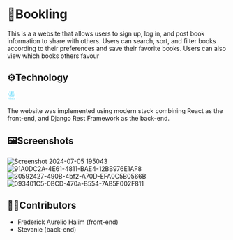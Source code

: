 # 📕Bookling
This is a a website that allows users to sign up, log in, and post book information to share with others. Users can search, sort, and filter books according to their preferences and save their favorite books. Users can also view which books others favour

## ⚙️Technology
<img src="https://raw.githubusercontent.com/devicons/devicon/master/icons/react/react-original-wordmark.svg" alt="react" width="20" height="20"/>


The website was implemented using modern stack combining React as the front-end, and Django Rest Framework as the back-end.

## 🖼️Screenshots
![Screenshot 2024-07-05 195043](https://github.com/FrederickAurelio/Bookling/assets/121996224/fc8a81d9-aafa-4c57-8211-68693719feb9)
![91A0DC2A-4E61-4811-BAE4-12BB976E1AF8](https://github.com/FrederickAurelio/Bookling/assets/121996224/071736c8-8b3b-4c76-ad70-af7dae90a29c)
![30592427-490B-4bf2-A70D-EFA0C5B0566B](https://github.com/FrederickAurelio/Bookling/assets/121996224/caa6b8b3-be29-4da7-bfda-0d4b9cd9c55a)
![093401C5-0BCD-470a-B554-7AB5F002F811](https://github.com/FrederickAurelio/Bookling/assets/121996224/6acb3b21-80e3-43a1-884d-6517242e9909)

## 🧑‍💻Contributors
- Frederick Aurelio Halim (front-end)
- Stevanie (back-end)
